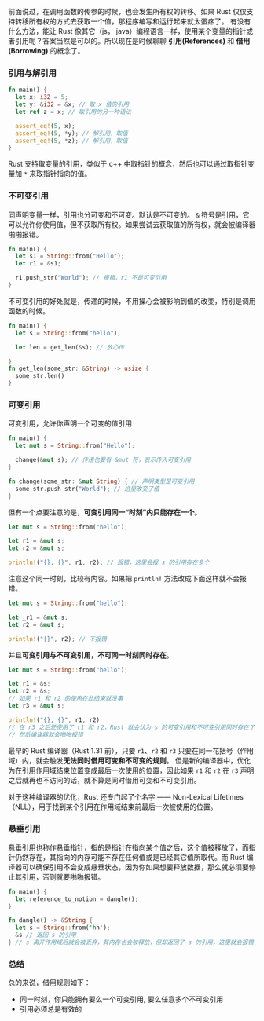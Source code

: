 前面说过，在调用函数的传参的时候，也会发生所有权的转移。如果 Rust 仅仅支持转移所有权的方式去获取一个值，那程序编写和运行起来就太蛋疼了。
有没有什么方法，能让 Rust 像其它（js， java）编程语言一样，使用某个变量的指针或者引用呢？答案当然是可以的。所以现在是时候聊聊 **引用(References)** 和 **借用(Borrowing)** 的概念了。

### 引用与解引用

```Rust
fn main() {
  let x: i32 = 5;
  let y: &i32 = &x; // 取 x 值的引用
  let ref z = x; // 取引用的另一种语法

  assert_eq!(5, x);
  assert_eq!(5, *y); // 解引用，取值
  assert_eq!(5, *z); // 解引用，取值
}
```

Rust 支持取变量的引用，类似于 c++ 中取指针的概念，然后也可以通过取指针变量加 `*` 来取指针指向的值。

### 不可变引用

同声明变量一样，引用也分可变和不可变。默认是不可变的。
`&` 符号是引用，它可以允许你使用值，但不获取所有权。如果尝试去获取值的所有权，就会被编译器啪啪报错。

```Rust
fn main() {
  let s1 = String::from("Hello");
  let r1 = &s1;

  r1.push_str("World"); // 报错，r1 不是可变引用
}
```

不可变引用的好处就是，传递的时候，不用操心会被影响到值的改变，特别是调用函数的时候。

```Rust
fn main() {
  let s = String::from("hello");

  let len = get_len(&s); // 放心传

}
fn get_len(some_str: &String) -> usize {
  some_str.len()
}
```

### 可变引用

可变引用，允许你声明一个可变的值引用

```Rust
fn main() {
  let mut s = String::from("Hello");

  change(&mut s); // 传递也要有 &mut 符，表示传入可变引用
}

fn change(some_str: &mut String) { // 声明类型是可变引用
  some_str.push_str("World"); // 这里改变了值
}
```

但有一个点要注意的是，**可变引用同一“时刻”内只能存在一个**。

```Rust
let mut s = String::from("hello");

let r1 = &mut s;
let r2 = &mut s;

println!("{}, {}", r1, r2); // 报错，这里会报 s 的引用存在多个
```

注意这个同一时刻，比较有内容。如果把 `println!` 方法改成下面这样就不会报错。

```Rust
let mut s = String::from("hello");

let _r1 = &mut s;
let r2 = &mut s;

println!("{}", r2); // 不报错

```

并且**可变引用与不可变引用，不可同一时刻同时存在**。

```Rust
let mut s = String::from("hello");

let r1 = &s;
let r2 = &s;
// 如果 r1 和 r2 的使用在此结束就没事
let r3 = &mut s;

println!("{}, {}", r1, r2)
// 在 r3 之后还使用了 r1 和 r2，Rust 就会认为 s 的可变引用和不可变引用同时存在了
// 然后编译器就会啪啪报错
```

最早的 Rust 编译器（Rust 1.31 前），只要 `r1`、`r2` 和 `r3` 只要在同一花括号（作用域）内，就会触发**无法同时借用可变和不可变的规则**。
但是新的编译器中，优化为在引用作用域结束位置变成最后一次使用的位置，因此如果 `r1` 和 `r2` 在 `r3` 声明之后就再也不访问的话，就不算是同时借用可变和不可变引用。

对于这种编译器的优化，Rust 还专门起了个名字 —— Non-Lexical Lifetimes（NLL），用于找到某个引用在作用域结束前最后一次被使用的位置。

### 悬垂引用

悬垂引用也称作悬垂指针，指的是指针在指向某个值之后，这个值被释放了，而指针仍然存在，其指向的内存可能不存在任何值或是已经其它值所取代。而 Rust 编译器可以确保引用不会变成悬垂状态，因为你如果想要释放数据，那么就必须要停止其引用，否则就要啪啪报错。

```Rust
fn main() {
  let reference_to_notion = dangle();
}

fn dangle() -> &String {
  let s = String::from('hh');
  &s // 返回 s 的引用
} // s 离开作用域后就会被丢弃，其内存也会被释放，但却返回了 s 的引用，这里就会报错
```

### 总结

总的来说，借用规则如下：

- 同一时刻，你只能拥有要么一个可变引用, 要么任意多个不可变引用
- 引用必须总是有效的

